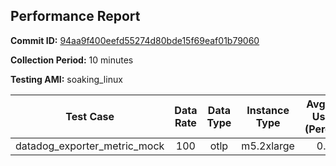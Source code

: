 ## Performance Report

**Commit ID:** [94aa9f400eefd55274d80bde15f69eaf01b79060](https://github.com/aws-observability/aws-otel-collector/commit/94aa9f400eefd55274d80bde15f69eaf01b79060)

**Collection Period:** 10 minutes

**Testing AMI:** soaking_linux

| Test Case | Data Rate |  Data Type | Instance Type | Avg CPU Usage (Percent) | Avg Memory Usage (Megabytes) |
|:---------:|:---------:|:----------:|:------------:|:-----------------------:|:----------------------------:|
| datadog_exporter_metric_mock | 100 | otlp | m5.2xlarge | 0.05 | 56.74 || datadog_exporter_metric_mock | 1000 | otlp | m5.2xlarge | 0.05 | 56.84 || datadog_exporter_metric_mock | 5000 | otlp | m5.2xlarge | 0.05 | 57.89 || datadog_exporter_trace_mock | 100 | otlp | m5.2xlarge | 81.10 | 713.83 || datadog_exporter_trace_mock | 1000 | otlp | m5.2xlarge | 779.89 | 3013.75 || datadog_exporter_trace_mock | 5000 | otlp | m5.2xlarge | 777.18 | 3308.37 || dynatrace_exporter_metric_mock | 100 | otlp | m5.2xlarge | 0.05 | 55.46 || dynatrace_exporter_metric_mock | 1000 | otlp | m5.2xlarge | 0.05 | 57.19 || dynatrace_exporter_metric_mock | 5000 | otlp | m5.2xlarge | 0.05 | 57.04 || newrelic_exporter_metric_mock | 100 | otlp | m5.2xlarge | 0.04 | 59.12 || newrelic_exporter_metric_mock | 1000 | otlp | m5.2xlarge | 0.03 | 57.92 || newrelic_exporter_metric_mock | 5000 | otlp | m5.2xlarge | 0.04 | 57.94 || newrelic_exporter_trace_mock | 100 | otlp | m5.2xlarge | 23.10 | 65.86 || newrelic_exporter_trace_mock | 1000 | otlp | m5.2xlarge | 386.52 | 4294.13 || newrelic_exporter_trace_mock | 5000 | otlp | m5.2xlarge | 553.62 | 22009.65 || otlp_http_exporter_metric_mock | 100 | otlp | m5.2xlarge | 0.05 | 56.17 || otlp_http_exporter_metric_mock | 1000 | otlp | m5.2xlarge | 0.04 | 56.24 || otlp_http_exporter_metric_mock | 5000 | otlp | m5.2xlarge | 0.04 | 55.01 || otlp_http_exporter_trace_mock | 100 | otlp | m5.2xlarge | 3.78 | 61.27 || otlp_http_exporter_trace_mock | 1000 | otlp | m5.2xlarge | 38.27 | 64.64 || otlp_http_exporter_trace_mock | 5000 | otlp | m5.2xlarge | 165.91 | 161.49 || otlp_metric | 100 | otlp | m5.2xlarge | 0.05 | 60.56 || otlp_metric | 1000 | otlp | m5.2xlarge | 0.05 | 59.99 || otlp_metric | 5000 | otlp | m5.2xlarge | 0.06 | 58.94 || otlp_mock | 100 | otlp | m5.2xlarge | 6.44 | 62.56 || otlp_mock | 1000 | otlp | m5.2xlarge | 102.28 | 468.19 || otlp_mock | 5000 | otlp | m5.2xlarge | 709.48 | 2315.81 || otlp_trace | 100 | otlp | m5.2xlarge | 10.88 | 69.33 || otlp_trace | 1000 | otlp | m5.2xlarge | 133.30 | 142.79 || otlp_trace | 5000 | otlp | m5.2xlarge | 774.70 | 19360.04 || sapm_exporter_trace_mock | 100 | otlp | m5.2xlarge | 6.11 | 75.01 || sapm_exporter_trace_mock | 1000 | otlp | m5.2xlarge | 58.86 | 76.45 || sapm_exporter_trace_mock | 5000 | otlp | m5.2xlarge | 223.49 | 87.23 || xrayreceiver | 100 | otlp | m5.2xlarge | 0.01 | 51.86 || xrayreceiver | 1000 | otlp | m5.2xlarge | 0.01 | 50.17 || xrayreceiver | 5000 | otlp | m5.2xlarge | 0.02 | 49.07 |
 